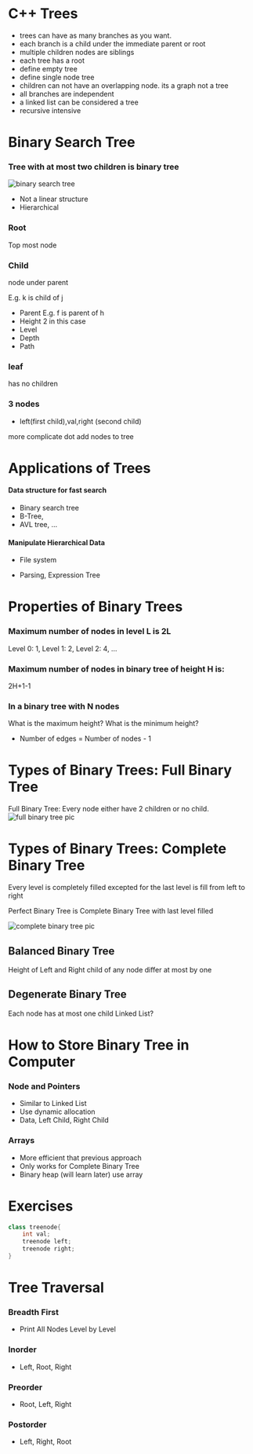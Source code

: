 # C++ Trees

- trees can have as many branches as you want.
- each branch is a child under the immediate parent or root
- multiple children nodes are siblings
- each tree has a root
- define empty tree
- define single node tree
- children can not have an overlapping node. its a graph not a tree
- all branches are independent
- a linked list can be considered a tree
- recursive intensive

# Binary Search Tree

### Tree with at most two children is binary tree

![binary search tree](/Topics/bs_tree.png) 

- Not a linear structure
- Hierarchical
###  Root
Top most node
### Child
node under parent

E.g. k is child of j
- Parent
E.g. f is parent of h
- Height
2 in this case
- Level
- Depth
- Path

### leaf 
has no children


### 3 nodes
- left(first child),val,right (second child)

more complicate dot add nodes to tree



# Applications of Trees

#### Data structure for fast search
- Binary search tree
- B-Tree, 
- AVL tree, …
#### Manipulate Hierarchical Data
- File system

- Parsing, Expression Tree

# Properties of Binary Trees

### Maximum number of nodes in level L is 2L
Level 0: 1, Level 1: 2, Level 2: 4, …
### Maximum number of nodes in binary tree of height H is:
2H+1-1
### In a binary tree with N nodes
What is the maximum height?
What is the minimum height?

- Number of edges = Number of nodes - 1


# Types of Binary Trees: Full Binary Tree

Full Binary Tree: Every node either have 2 children or no child.
![full binary tree pic](/Topics/full_binary.png) 



# Types of Binary Trees: Complete Binary Tree

Every level is completely filled excepted for the last level is fill from left to right

Perfect Binary Tree is Complete Binary Tree with last level filled

![complete binary tree pic](/Topics/complete_binary.png) 

## Balanced Binary Tree
Height of Left and Right child of any node differ at most by one

## Degenerate Binary Tree
Each node has at most one child
Linked List?



# How to Store Binary Tree in Computer

### Node and Pointers
- Similar to Linked List
- Use dynamic allocation
- Data, Left Child, Right Child
### Arrays
- More efficient that previous approach
- Only works for Complete Binary Tree
- Binary heap (will learn later) use array




# Exercises


```c++
class treenode{
    int val;
    treenode left;
    treenode right;
}


```




# Tree Traversal

### Breadth First 
- Print All Nodes Level by Level
### Inorder
- Left, Root, Right
### Preorder
- Root, Left, Right
### Postorder
- Left, Right, Root
